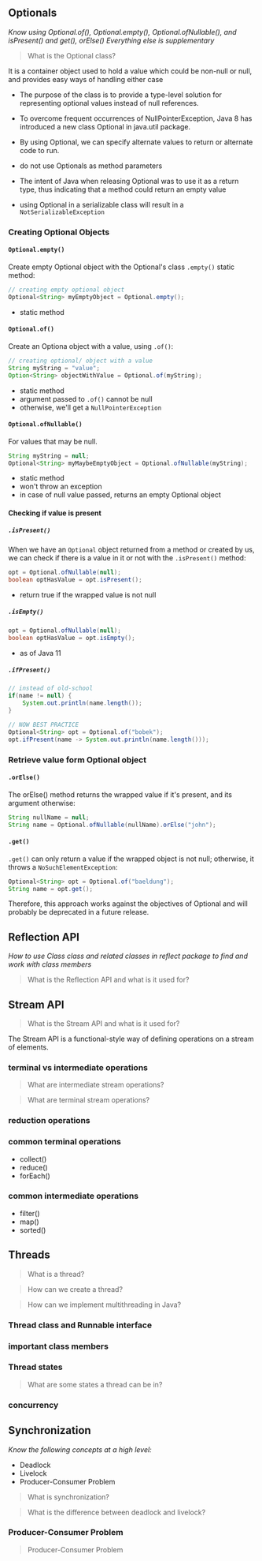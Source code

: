 ## Optionals

_Know using Optional.of(), Optional.empty(), Optional.ofNullable(), and isPresent() and get(), orElse()_
_Everything else is supplementary_

> What is the Optional class?

It is a container object used to hold a value which could be non-null or null, and provides easy ways of handling either case

- The purpose of the class is to provide a type-level solution for representing optional values instead of null references.

- To overcome frequent occurrences of NullPointerException, Java 8 has introduced a new class Optional in java.util package.
- By using Optional, we can specify alternate values to return or alternate code to run.

- do not use Optionals as method parameters
- The intent of Java when releasing Optional was to use it as a return type, thus indicating that a method could return an empty value
- using Optional in a serializable class will result in a `NotSerializableException`

### Creating Optional Objects

#### `Optional.empty()`

Create empty Optional object with the Optional's class `.empty()` static method:

```java
// creating empty optional object
Optional<String> myEmptyObject = Optional.empty();
```

- static method

#### `Optional.of()`

Create an Optiona object with a value, using `.of()`:

```java
// creating optional/ object with a value
String myString = "value";
Option<String> objectWithValue = Optional.of(myString);
```

- static method
- argument passed to `.of()` cannot be null
- otherwise, we'll get a `NullPointerException`

#### `Optional.ofNullable()`

For values that may be null.

```java
String myString = null;
Optional<String> myMaybeEmptyObject = Optional.ofNullable(myString);
```

- static method
- won't throw an exception
- in case of null value passed, returns an empty Optional object

#### Checking if value is present

##### `.isPresent()`

When we have an `Optional` object returned from a method or created by us, we can check if there is a value in it or not with the `.isPresent()` method:

```java
opt = Optional.ofNullable(null);
boolean optHasValue = opt.isPresent();
```

- return true if the wrapped value is not null

##### `.isEmpty()`

```java
opt = Optional.ofNullable(null);
boolean optHasValue = opt.isEmpty();
```

- as of Java 11

##### `.ifPresent()`

```java
// instead of old-school
if(name != null) {
    System.out.println(name.length());
}

// NOW BEST PRACTICE
Optional<String> opt = Optional.of("bobek");
opt.ifPresent(name -> System.out.println(name.length()));
```

### Retrieve value form Optional object

#### `.orElse()`

The orElse() method returns the wrapped value if it's present, and its argument otherwise:

```java
String nullName = null;
String name = Optional.ofNullable(nullName).orElse("john");
```

#### `.get()`

`.get()` can only return a value if the wrapped object is not null; otherwise, it throws a `NoSuchElementException`:

```java
Optional<String> opt = Optional.of("baeldung");
String name = opt.get();
```

Therefore, this approach works against the objectives of Optional and will probably be deprecated in a future release.

## Reflection API

_How to use Class class and related classes in reflect package to find and work with class members_

> What is the Reflection API and what is it used for?

## Stream API

> What is the Stream API and what is it used for?

The Stream API is a functional-style way of defining operations on a stream of elements.

### terminal vs intermediate operations

> What are intermediate stream operations?

> What are terminal stream operations?

### reduction operations

### common terminal operations

- collect()
- reduce()
- forEach()

### common intermediate operations

- filter()
- map()
- sorted()

## Threads

> What is a thread?

> How can we create a thread?

> How can we implement multithreading in Java?

### Thread class and Runnable interface

### important class members

### Thread states

> What are some states a thread can be in?

### concurrency

## Synchronization

_Know the following concepts at a high level:_

- Deadlock
- Livelock
- Producer-Consumer Problem

> What is synchronization?

> What is the difference between deadlock and livelock?

### Producer-Consumer Problem

> Producer-Consumer Problem
